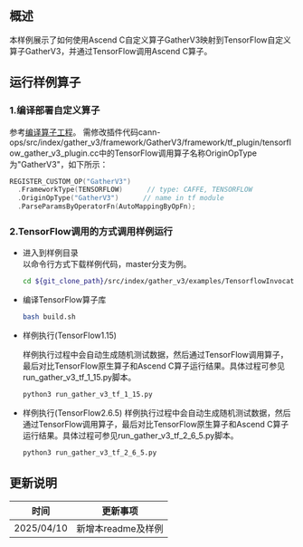 ## 概述
本样例展示了如何使用Ascend C自定义算子GatherV3映射到TensorFlow自定义算子GatherV3，并通过TensorFlow调用Ascend C算子。

## 运行样例算子
### 1.编译部署自定义算子
参考[编译算子工程](../../../README.md#编译部署自定义算子)。
需修改插件代码cann-ops/src/index/gather_v3/framework/GatherV3/framework/tf_plugin/tensorflow_gather_v3_plugin.cc中的TensorFlow调用算子名称OriginOpType为"GatherV3"，如下所示：
```c++
REGISTER_CUSTOM_OP("GatherV3")
  .FrameworkType(TENSORFLOW)      // type: CAFFE, TENSORFLOW
  .OriginOpType("GatherV3")      // name in tf module
  .ParseParamsByOperatorFn(AutoMappingByOpFn);
```

### 2.TensorFlow调用的方式调用样例运行

  - 进入到样例目录   
    以命令行方式下载样例代码，master分支为例。
    ```bash
    cd ${git_clone_path}/src/index/gather_v3/examples/TensorflowInvocation
    ```
  - 编译TensorFlow算子库
    ```bash
    bash build.sh
    ```

  - 样例执行(TensorFlow1.15)

    样例执行过程中会自动生成随机测试数据，然后通过TensorFlow调用算子，最后对比TensorFlow原生算子和Ascend C算子运行结果。具体过程可参见run_gather_v3_tf_1_15.py脚本。
    ```bash
    python3 run_gather_v3_tf_1_15.py
    ```
  - 样例执行(TensorFlow2.6.5)
    样例执行过程中会自动生成随机测试数据，然后通过TensorFlow调用算子，最后对比TensorFlow原生算子和Ascend C算子运行结果。具体过程可参见run_gather_v3_tf_2_6_5.py脚本。
    ```bash
    python3 run_gather_v3_tf_2_6_5.py
    ```


## 更新说明
| 时间       | 更新事项     |
| ---------- | ------------ |
| 2025/04/10 | 新增本readme及样例 |